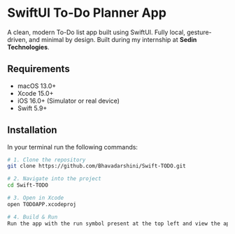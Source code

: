 # SwiftUI To-Do Planner App

A clean, modern To-Do list app built using SwiftUI. Fully local, gesture-driven, and minimal by design. Built during my internship at **Sedin Technologies**.


## Requirements

- macOS 13.0+
- Xcode 15.0+
- iOS 16.0+ (Simulator or real device)
- Swift 5.9+


## Installation

In your terminal run the following commands:

```bash
# 1. Clone the repository
git clone https://github.com/Bhavadarshini/Swift-TODO.git

# 2. Navigate into the project
cd Swift-TODO

# 3. Open in Xcode
open TODOAPP.xcodeproj

# 4. Build & Run
Run the app with the run symbol present at the top left and view the app in stimulator or your device.

